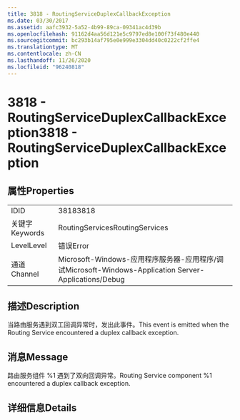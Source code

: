 ```yaml
---
title: 3818 - RoutingServiceDuplexCallbackException
ms.date: 03/30/2017
ms.assetid: aafc3932-5a52-4b99-89ca-09341ac4d39b
ms.openlocfilehash: 91162d4aa56d121e5c9797ed8e100f73f480e440
ms.sourcegitcommit: bc293b14af795e0e999e3304dd40c0222cf2ffe4
ms.translationtype: MT
ms.contentlocale: zh-CN
ms.lasthandoff: 11/26/2020
ms.locfileid: "96240818"
---
```

# <a name="3818---routingserviceduplexcallbackexception"></a><span data-ttu-id="2a4ec-102">3818 - RoutingServiceDuplexCallbackException</span><span class="sxs-lookup"><span data-stu-id="2a4ec-102">3818 - RoutingServiceDuplexCallbackException</span></span>

## <a name="properties"></a><span data-ttu-id="2a4ec-103">属性</span><span class="sxs-lookup"><span data-stu-id="2a4ec-103">Properties</span></span>  
  
|||  
|-|-|  
|<span data-ttu-id="2a4ec-104">ID</span><span class="sxs-lookup"><span data-stu-id="2a4ec-104">ID</span></span>|<span data-ttu-id="2a4ec-105">3818</span><span class="sxs-lookup"><span data-stu-id="2a4ec-105">3818</span></span>|  
|<span data-ttu-id="2a4ec-106">关键字</span><span class="sxs-lookup"><span data-stu-id="2a4ec-106">Keywords</span></span>|<span data-ttu-id="2a4ec-107">RoutingServices</span><span class="sxs-lookup"><span data-stu-id="2a4ec-107">RoutingServices</span></span>|  
|<span data-ttu-id="2a4ec-108">Level</span><span class="sxs-lookup"><span data-stu-id="2a4ec-108">Level</span></span>|<span data-ttu-id="2a4ec-109">错误</span><span class="sxs-lookup"><span data-stu-id="2a4ec-109">Error</span></span>|  
|<span data-ttu-id="2a4ec-110">通道</span><span class="sxs-lookup"><span data-stu-id="2a4ec-110">Channel</span></span>|<span data-ttu-id="2a4ec-111">Microsoft-Windows-应用程序服务器-应用程序/调试</span><span class="sxs-lookup"><span data-stu-id="2a4ec-111">Microsoft-Windows-Application Server-Applications/Debug</span></span>|  
  
## <a name="description"></a><span data-ttu-id="2a4ec-112">描述</span><span class="sxs-lookup"><span data-stu-id="2a4ec-112">Description</span></span>  

 <span data-ttu-id="2a4ec-113">当路由服务遇到双工回调异常时，发出此事件。</span><span class="sxs-lookup"><span data-stu-id="2a4ec-113">This event is emitted when the Routing Service encountered a duplex callback exception.</span></span>  
  
## <a name="message"></a><span data-ttu-id="2a4ec-114">消息</span><span class="sxs-lookup"><span data-stu-id="2a4ec-114">Message</span></span>  

 <span data-ttu-id="2a4ec-115">路由服务组件 %1 遇到了双向回调异常。</span><span class="sxs-lookup"><span data-stu-id="2a4ec-115">Routing Service component %1 encountered a duplex callback exception.</span></span>  
  
## <a name="details"></a><span data-ttu-id="2a4ec-116">详细信息</span><span class="sxs-lookup"><span data-stu-id="2a4ec-116">Details</span></span>
